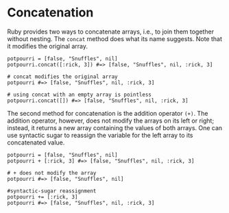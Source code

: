 # Concatenation
Ruby provides two ways to concatenate arrays, i.e., to join them together without nesting. The `concat` method does what its name suggests. Note that it modifies the original array.
```
potpourri = [false, "Snuffles", nil]
potpourri.concat([:rick, 3]) #=> [false, "Snuffles", nil, :rick, 3]

# concat modifies the original array
potpourri #=> [false, "Snuffles", nil, :rick, 3]

# using concat with an empty array is pointless
potpourri.concat([]) #=> [false, "Snuffles", nil, :rick, 3]
```
The second method for concatenation is the addition operator `(+)`. The addition operator, however, does not modify the arrays on its left or right; instead, it returns a new array containing the values of both arrays. One can use syntactic sugar to reassign the variable for the left array to its concatenated value.
```
potpourri = [false, "Snuffles", nil]
potpourri + [:rick, 3] #=> [false, "Snuffles", nil, :rick, 3]

# + does not modify the array
potpourri #=> [false, "Snuffles", nil]

#syntactic-sugar reassignment
potpourri += [:rick, 3]
potpourri #=> [false, "Snuffles", nil, :rick, 3]
```